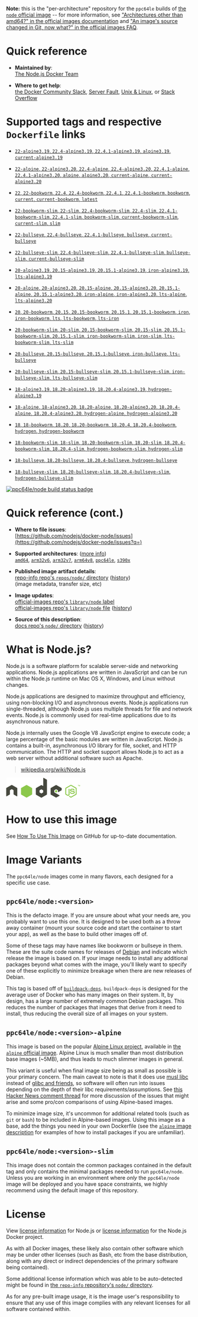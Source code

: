 <!--

********************************************************************************

WARNING:

    DO NOT EDIT "node/README.md"

    IT IS AUTO-GENERATED

    (from the other files in "node/" combined with a set of templates)

********************************************************************************

-->

**Note:** this is the "per-architecture" repository for the `ppc64le` builds of [the `node` official image](https://hub.docker.com/_/node) -- for more information, see ["Architectures other than amd64?" in the official images documentation](https://github.com/docker-library/official-images#architectures-other-than-amd64) and ["An image's source changed in Git, now what?" in the official images FAQ](https://github.com/docker-library/faq#an-images-source-changed-in-git-now-what).

# Quick reference

-	**Maintained by**:  
	[The Node.js Docker Team](https://github.com/nodejs/docker-node)

-	**Where to get help**:  
	[the Docker Community Slack](https://dockr.ly/comm-slack), [Server Fault](https://serverfault.com/help/on-topic), [Unix & Linux](https://unix.stackexchange.com/help/on-topic), or [Stack Overflow](https://stackoverflow.com/help/on-topic)

# Supported tags and respective `Dockerfile` links

-	[`22-alpine3.19`, `22.4-alpine3.19`, `22.4.1-alpine3.19`, `alpine3.19`, `current-alpine3.19`](https://github.com/nodejs/docker-node/blob/619b871fb3d89dc6d6333914b46bf526e781eec5/22/alpine3.19/Dockerfile)

-	[`22-alpine`, `22-alpine3.20`, `22.4-alpine`, `22.4-alpine3.20`, `22.4.1-alpine`, `22.4.1-alpine3.20`, `alpine`, `alpine3.20`, `current-alpine`, `current-alpine3.20`](https://github.com/nodejs/docker-node/blob/619b871fb3d89dc6d6333914b46bf526e781eec5/22/alpine3.20/Dockerfile)

-	[`22`, `22-bookworm`, `22.4`, `22.4-bookworm`, `22.4.1`, `22.4.1-bookworm`, `bookworm`, `current`, `current-bookworm`, `latest`](https://github.com/nodejs/docker-node/blob/619b871fb3d89dc6d6333914b46bf526e781eec5/22/bookworm/Dockerfile)

-	[`22-bookworm-slim`, `22-slim`, `22.4-bookworm-slim`, `22.4-slim`, `22.4.1-bookworm-slim`, `22.4.1-slim`, `bookworm-slim`, `current-bookworm-slim`, `current-slim`, `slim`](https://github.com/nodejs/docker-node/blob/619b871fb3d89dc6d6333914b46bf526e781eec5/22/bookworm-slim/Dockerfile)

-	[`22-bullseye`, `22.4-bullseye`, `22.4.1-bullseye`, `bullseye`, `current-bullseye`](https://github.com/nodejs/docker-node/blob/619b871fb3d89dc6d6333914b46bf526e781eec5/22/bullseye/Dockerfile)

-	[`22-bullseye-slim`, `22.4-bullseye-slim`, `22.4.1-bullseye-slim`, `bullseye-slim`, `current-bullseye-slim`](https://github.com/nodejs/docker-node/blob/619b871fb3d89dc6d6333914b46bf526e781eec5/22/bullseye-slim/Dockerfile)

-	[`20-alpine3.19`, `20.15-alpine3.19`, `20.15.1-alpine3.19`, `iron-alpine3.19`, `lts-alpine3.19`](https://github.com/nodejs/docker-node/blob/619b871fb3d89dc6d6333914b46bf526e781eec5/20/alpine3.19/Dockerfile)

-	[`20-alpine`, `20-alpine3.20`, `20.15-alpine`, `20.15-alpine3.20`, `20.15.1-alpine`, `20.15.1-alpine3.20`, `iron-alpine`, `iron-alpine3.20`, `lts-alpine`, `lts-alpine3.20`](https://github.com/nodejs/docker-node/blob/619b871fb3d89dc6d6333914b46bf526e781eec5/20/alpine3.20/Dockerfile)

-	[`20`, `20-bookworm`, `20.15`, `20.15-bookworm`, `20.15.1`, `20.15.1-bookworm`, `iron`, `iron-bookworm`, `lts`, `lts-bookworm`, `lts-iron`](https://github.com/nodejs/docker-node/blob/619b871fb3d89dc6d6333914b46bf526e781eec5/20/bookworm/Dockerfile)

-	[`20-bookworm-slim`, `20-slim`, `20.15-bookworm-slim`, `20.15-slim`, `20.15.1-bookworm-slim`, `20.15.1-slim`, `iron-bookworm-slim`, `iron-slim`, `lts-bookworm-slim`, `lts-slim`](https://github.com/nodejs/docker-node/blob/619b871fb3d89dc6d6333914b46bf526e781eec5/20/bookworm-slim/Dockerfile)

-	[`20-bullseye`, `20.15-bullseye`, `20.15.1-bullseye`, `iron-bullseye`, `lts-bullseye`](https://github.com/nodejs/docker-node/blob/619b871fb3d89dc6d6333914b46bf526e781eec5/20/bullseye/Dockerfile)

-	[`20-bullseye-slim`, `20.15-bullseye-slim`, `20.15.1-bullseye-slim`, `iron-bullseye-slim`, `lts-bullseye-slim`](https://github.com/nodejs/docker-node/blob/619b871fb3d89dc6d6333914b46bf526e781eec5/20/bullseye-slim/Dockerfile)

-	[`18-alpine3.19`, `18.20-alpine3.19`, `18.20.4-alpine3.19`, `hydrogen-alpine3.19`](https://github.com/nodejs/docker-node/blob/619b871fb3d89dc6d6333914b46bf526e781eec5/18/alpine3.19/Dockerfile)

-	[`18-alpine`, `18-alpine3.20`, `18.20-alpine`, `18.20-alpine3.20`, `18.20.4-alpine`, `18.20.4-alpine3.20`, `hydrogen-alpine`, `hydrogen-alpine3.20`](https://github.com/nodejs/docker-node/blob/619b871fb3d89dc6d6333914b46bf526e781eec5/18/alpine3.20/Dockerfile)

-	[`18`, `18-bookworm`, `18.20`, `18.20-bookworm`, `18.20.4`, `18.20.4-bookworm`, `hydrogen`, `hydrogen-bookworm`](https://github.com/nodejs/docker-node/blob/619b871fb3d89dc6d6333914b46bf526e781eec5/18/bookworm/Dockerfile)

-	[`18-bookworm-slim`, `18-slim`, `18.20-bookworm-slim`, `18.20-slim`, `18.20.4-bookworm-slim`, `18.20.4-slim`, `hydrogen-bookworm-slim`, `hydrogen-slim`](https://github.com/nodejs/docker-node/blob/619b871fb3d89dc6d6333914b46bf526e781eec5/18/bookworm-slim/Dockerfile)

-	[`18-bullseye`, `18.20-bullseye`, `18.20.4-bullseye`, `hydrogen-bullseye`](https://github.com/nodejs/docker-node/blob/619b871fb3d89dc6d6333914b46bf526e781eec5/18/bullseye/Dockerfile)

-	[`18-bullseye-slim`, `18.20-bullseye-slim`, `18.20.4-bullseye-slim`, `hydrogen-bullseye-slim`](https://github.com/nodejs/docker-node/blob/619b871fb3d89dc6d6333914b46bf526e781eec5/18/bullseye-slim/Dockerfile)

[![ppc64le/node build status badge](https://img.shields.io/jenkins/s/https/doi-janky.infosiftr.net/job/multiarch/job/ppc64le/job/node.svg?label=ppc64le/node%20%20build%20job)](https://doi-janky.infosiftr.net/job/multiarch/job/ppc64le/job/node/)

# Quick reference (cont.)

-	**Where to file issues**:  
	[https://github.com/nodejs/docker-node/issues](https://github.com/nodejs/docker-node/issues?q=)

-	**Supported architectures**: ([more info](https://github.com/docker-library/official-images#architectures-other-than-amd64))  
	[`amd64`](https://hub.docker.com/r/amd64/node/), [`arm32v6`](https://hub.docker.com/r/arm32v6/node/), [`arm32v7`](https://hub.docker.com/r/arm32v7/node/), [`arm64v8`](https://hub.docker.com/r/arm64v8/node/), [`ppc64le`](https://hub.docker.com/r/ppc64le/node/), [`s390x`](https://hub.docker.com/r/s390x/node/)

-	**Published image artifact details**:  
	[repo-info repo's `repos/node/` directory](https://github.com/docker-library/repo-info/blob/master/repos/node) ([history](https://github.com/docker-library/repo-info/commits/master/repos/node))  
	(image metadata, transfer size, etc)

-	**Image updates**:  
	[official-images repo's `library/node` label](https://github.com/docker-library/official-images/issues?q=label%3Alibrary%2Fnode)  
	[official-images repo's `library/node` file](https://github.com/docker-library/official-images/blob/master/library/node) ([history](https://github.com/docker-library/official-images/commits/master/library/node))

-	**Source of this description**:  
	[docs repo's `node/` directory](https://github.com/docker-library/docs/tree/master/node) ([history](https://github.com/docker-library/docs/commits/master/node))

# What is Node.js?

Node.js is a software platform for scalable server-side and networking applications. Node.js applications are written in JavaScript and can be run within the Node.js runtime on Mac OS X, Windows, and Linux without changes.

Node.js applications are designed to maximize throughput and efficiency, using non-blocking I/O and asynchronous events. Node.js applications run single-threaded, although Node.js uses multiple threads for file and network events. Node.js is commonly used for real-time applications due to its asynchronous nature.

Node.js internally uses the Google V8 JavaScript engine to execute code; a large percentage of the basic modules are written in JavaScript. Node.js contains a built-in, asynchronous I/O library for file, socket, and HTTP communication. The HTTP and socket support allows Node.js to act as a web server without additional software such as Apache.

> [wikipedia.org/wiki/Node.js](https://en.wikipedia.org/wiki/Node.js)

![logo](https://raw.githubusercontent.com/docker-library/docs/01c12653951b2fe592c1f93a13b4e289ada0e3a1/node/logo.png)

# How to use this image

See [How To Use This Image](https://github.com/nodejs/docker-node/blob/master/README.md#how-to-use-this-image) on GitHub for up-to-date documentation.

# Image Variants

The `ppc64le/node` images come in many flavors, each designed for a specific use case.

## `ppc64le/node:<version>`

This is the defacto image. If you are unsure about what your needs are, you probably want to use this one. It is designed to be used both as a throw away container (mount your source code and start the container to start your app), as well as the base to build other images off of.

Some of these tags may have names like bookworm or bullseye in them. These are the suite code names for releases of [Debian](https://wiki.debian.org/DebianReleases) and indicate which release the image is based on. If your image needs to install any additional packages beyond what comes with the image, you'll likely want to specify one of these explicitly to minimize breakage when there are new releases of Debian.

This tag is based off of [`buildpack-deps`](https://hub.docker.com/_/buildpack-deps/). `buildpack-deps` is designed for the average user of Docker who has many images on their system. It, by design, has a large number of extremely common Debian packages. This reduces the number of packages that images that derive from it need to install, thus reducing the overall size of all images on your system.

## `ppc64le/node:<version>-alpine`

This image is based on the popular [Alpine Linux project](https://alpinelinux.org), available in [the `alpine` official image](https://hub.docker.com/_/alpine). Alpine Linux is much smaller than most distribution base images (~5MB), and thus leads to much slimmer images in general.

This variant is useful when final image size being as small as possible is your primary concern. The main caveat to note is that it does use [musl libc](https://musl.libc.org) instead of [glibc and friends](https://www.etalabs.net/compare_libcs.html), so software will often run into issues depending on the depth of their libc requirements/assumptions. See [this Hacker News comment thread](https://news.ycombinator.com/item?id=10782897) for more discussion of the issues that might arise and some pro/con comparisons of using Alpine-based images.

To minimize image size, it's uncommon for additional related tools (such as `git` or `bash`) to be included in Alpine-based images. Using this image as a base, add the things you need in your own Dockerfile (see the [`alpine` image description](https://hub.docker.com/_/alpine/) for examples of how to install packages if you are unfamiliar).

## `ppc64le/node:<version>-slim`

This image does not contain the common packages contained in the default tag and only contains the minimal packages needed to run `ppc64le/node`. Unless you are working in an environment where *only* the `ppc64le/node` image will be deployed and you have space constraints, we highly recommend using the default image of this repository.

# License

View [license information](https://github.com/nodejs/node/blob/master/LICENSE) for Node.js or [license information](https://github.com/nodejs/docker-node/blob/master/LICENSE) for the Node.js Docker project.

As with all Docker images, these likely also contain other software which may be under other licenses (such as Bash, etc from the base distribution, along with any direct or indirect dependencies of the primary software being contained).

Some additional license information which was able to be auto-detected might be found in [the `repo-info` repository's `node/` directory](https://github.com/docker-library/repo-info/tree/master/repos/node).

As for any pre-built image usage, it is the image user's responsibility to ensure that any use of this image complies with any relevant licenses for all software contained within.
